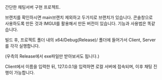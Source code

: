 간단한 채팅서버 구현 프로젝트.

브랜치를 확인하시면 main브랜치 제외하고 두가지로 브랜치가 있습니다.
콘솔창으로 사용하도록 만든 것과 IMGUI를 활용해서 만든 버전이 있습니다.
기능과 사용법은 똑같습니다.

빌드 후, 프로젝트 폴더 내의 x64/Debug(Release)/ 폴더에 들어가서
Client, Server 를 각각 실행합니다.

(우측의 Release에서 exe파일만 받아보셔도 됩니다.)

Client에서 이름을 입력한 뒤, 127.0.0.1을 입력하면 로컬 서버에 접속되며,
이후 채팅 진행이 가능합니다.
